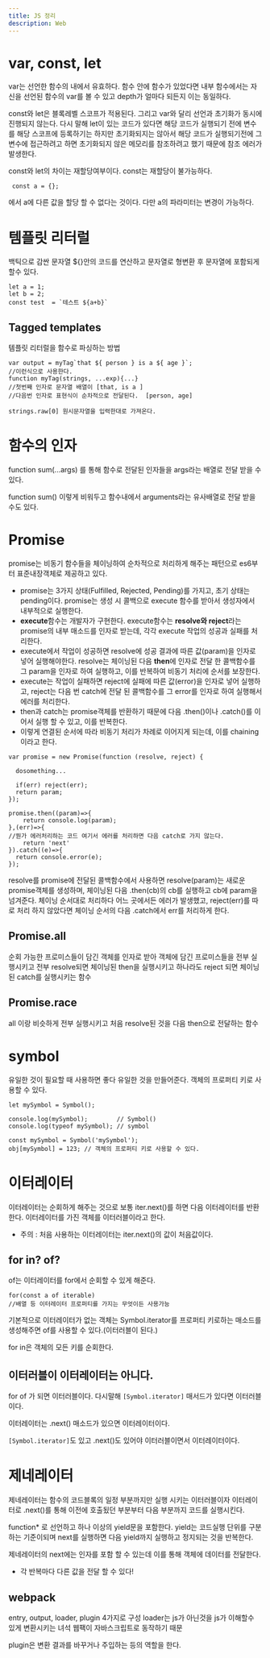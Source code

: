 ```yaml
---
title: JS 정리
description: Web
---
```


# var, const, let
var는 선언한 함수의 내에서 유효하다. 함수 안에 함수가 있었다면 내부 함수에서는 자신을 선언된 함수의 var를 볼 수 있고 depth가 얼마다 되든지 이는 동일하다.

const와 let은 블록레벨 스코프가 적용된다. 그리고 var와 달리 선언과 초기화가 동시에 진행되지 않는다.
다시 말해 let이 있는 코드가 있다면 해당 코드가 실행되기 전에 변수를 해당 스코프에 등록하기는 하지만 초기화되지는 않아서
해당 코드가 실행되기전에 그 변수에 접근하려고 하면 초기화되지 않은 메모리를 참조하려고 했기 때문에 참조 에러가 발생한다.

const와 let의 차이는 재할당여부이다. const는 재할당이 불가능하다.
```
 const a = {};
```
에서 a에 다른 값을 할당 할 수 없다는 것이다. 다만 a의 파라미터는 변경이 가능하다.


# 템플릿 리터럴 
백틱으로 감싼 문자열 ${}안의 코드를 연산하고 문자열로 형변환 후 문자열에 포함되게 할수 있다.
```
let a = 1;
let b = 2;
const test  = `테스트 ${a+b}`
```
## Tagged templates
템플릿 리터럴을 함수로 파싱하는 방법 
```
var output = myTag`that ${ person } is a ${ age }`;
//이런식으로 사용한다.
function myTag(strings, ...exp){...} 
//첫번째 인자로 문자열 배열이 [that, is a ]
//다음번 인자로 표현식이 순차적으로 전달된다.  [person, age]

strings.raw[0] 원시문자열을 입력한대로 가져온다. 
```


# 함수의 인자
function sum(...args) 를 통해 함수로 전달된 인자들을 args라는 배열로 전달 받을 수 있다.

function sum() 이렇게 비워두고 함수내에서 arguments라는 유사배열로 전달 받을 수도 있다.




# Promise
promise는 비동기 함수들을 체이닝하여 순차적으로 처리하게 해주는 패턴으로 es6부터 표준내장객체로 제공하고 있다.
- promise는 3가지 상태(Fulfilled, Rejected, Pending)를 가지고, 초기 상태는 pending이다. promise는 생성 시 콜백으로 execute 함수를 받아서 생성자에서 내부적으로 실행한다.
- **execute**함수는 개발자가 구현한다. execute함수는 **resolve와 reject**라는 promise의 내부 매소드를 인자로 받는데, 각각 execute 작업의 성공과 실패를 처리한다.
- execute에서 작업이 성공하면 resolve에 성공 결과에 따른 값(param)을 인자로 넣어 실행해야한다. resolve는 체이닝된 다음 **then**에 인자로 전달 한 콜백함수를 그 param을 인자로 하여 실행하고, 이를 반복하여 비동기 처리에 순서를 보장한다.
- execute는 작업이 실패하면 reject에 실패에 따른 값(error)을 인자로 넣어 실행하고, reject는 다음 번 catch에 전달 된 콜백함수를 그 error를 인자로 하여 실행해서 에러를 처리한다.
- then과 catch는 promise객체를 반환하기 때문에 다음 .then()이나 .catch()를 이어서 실행 할 수 있고, 이를 반복한다.
- 이렇게 연결된 순서에 따라 비동기 처리가 차례로 이어지게 되는데, 이를 chaining이라고 한다.

```
var promise = new Promise(function (resolve, reject) {
  
  dosomething...
  
  if(err) reject(err);
  return param;
});

promise.then((param)=>{
    return console.log(param);
},(err)=>{
//뭔가 에러처리하는 코드 여기서 에러를 처리하면 다음 catch로 가지 않는다. 
    return 'next'
}).catch((e)=>{
  return console.error(e);
});
```
resolve를 promise에 전달된 콜백함수에서 사용하면 resolve(param)는 새로운 promise객체를 생성하며, 체이닝된 다음 .then(cb)의 cb를 실행하고 cb에 param을 넘겨준다.
체이닝 순서대로 처리하다 어느 곳에서든 에러가 발생했고, reject(err)를 따로 처리 하지 않았다면 체이닝 순서의 다음 .catch에서 err를 처리하게 한다.

## Promise.all
순회 가능한 프로미스들이 담긴 객체를 인자로 받아 객체에 담긴 프로미스들을 전부 실행시키고 전부 resolve되면 체이닝된 then을 실행시키고
하나라도 reject 되면 체이닝된 catch를 실행시키는 함수

## Promise.race
all 이랑 비슷하게 전부 실행시키고 처음 resolve된 것을 다음 then으로 전달하는 함수

# symbol
유일한 것이 필요할 때 사용하면 좋다 유일한 것을 만들어준다. 객체의 프로퍼티 키로 사용할 수 있다.
```
let mySymbol = Symbol();

console.log(mySymbol);        // Symbol()
console.log(typeof mySymbol); // symbol

const mySymbol = Symbol('mySymbol');
obj[mySymbol] = 123; // 객체의 프로퍼티 키로 사용할 수 있다.
```

# 이터레이터 
이터레이터는 순회하게 해주는 것으로 보통 iter.next()를 하면 다음 이터레이터를 반환한다. 이터레이터를 가진 객체를 이터러블이라고 한다.
* 주의 : 처음 사용하는 이터레이터는 iter.next()의 값이 처음값이다.

## for in? of?

of는 이터레이터를 for에서 순회할 수 있게 해준다.
```
for(const a of iterable)
//배열 등 이터레이터 프로퍼티를 가지는 무엇이든 사용가능
```
기본적으로 이터레이터가 없는 객체는 Symbol.iterator를 프로퍼티 키로하는 매소드를 생성해주면
of를 사용할 수 있다.(이터러블이 된다.)

for in은 객체의 모든 키를 순회한다.

## 이터러블이 이터레이터는 아니다.
for of 가 되면 이터러블이다. 다시말해 `[Symbol.iterator]` 매서드가 있다면 이터러블이다.

이터레이터는 .next() 매소드가 있으면 이터레이터이다.

`[Symbol.iterator]`도 있고 .next()도 있어야 이터러블이면서 이터레이터이다.

# 제네레이터
제네레이터는 함수의 코드블록의 일정 부분까지만 실행 시키는 이터러블이자 이터레이터로 .next()를 통해 
이전에 호출됬던 부분부터 다음 부분까지 코드를 실행시킨다.

function* 로 선언하고 하나 이상의 yield문을 포함한다. yield는 코드실행 단위를 구분하는 기준이되며
next를 실행하면 다음 yield까지 실행하고 정지되는 것을 반복한다.


제네레이터의 next에는 인자를 포함 할 수 있는데 이를 통해 객체에 데이터를 전달한다.
* 각 반복마다 다른 값을 전달 할 수 있다!

## webpack
entry, output, loader, plugin 4가지로 구성
loader는 js가 아닌것을 js가 이해할수 있게 변환시키는 녀석
웹팩이 자바스크립트로 동작하기 때문

plugin은 변환 결과를 바꾸거나 주입하는 등의 역할을 한다.